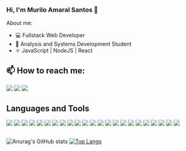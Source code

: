 ### Hi, I'm Murilo Amaral Santos 👋 ###

 About me:
- 💻 Fullstack Web Developer
- 📝 Analysis and Systems Development Student
- ⚛️ JavaScript | NodeJS | React

## 📫 How to reach me: 

<div>
 <a href="https://www.linkedin.com/in/muriloas/" target="_blank"><img src="https://img.shields.io/badge/-LinkedIn-%230077B5?style=for-the-badge&logo=linkedin&logoColor=white" target="_blank"></a>
 <a href="mailto:muralha2000@gmail.com" target="_blank"><img src="https://img.shields.io/badge/-Gmail-%23333?style=for-the-badge&logo=gmail&logoColor=white" target="_blank"></a>
 <a href="https://wa.me/+5532984152054" target="_blank"><img src="https://img.shields.io/badge/WhatsApp-25D366?style=for-the-badge&logo=whatsapp&logoColor=white" target="_blank" ></a>
</div>

## Languages and Tools

<div>
 <img src="https://img.shields.io/badge/HTML5-E34F26?style=for-the-badge&logo=html5&logoColor=white" >
 <img src="https://img.shields.io/badge/CSS3-1572B6?style=for-the-badge&logo=css3&logoColor=white%22/%3E" >
 <img src="https://img.shields.io/badge/React-20232A?style=for-the-badge&logo=react&logoColor=61DAFB" > 
 <img src="https://img.shields.io/badge/JavaScript-F7DF1E?style=for-the-badge&logo=javascript&logoColor=black" >
 <img src="https://img.shields.io/badge/Node.js-43853D?style=for-the-badge&logo=node.js&logoColor=white" >
 <img src="https://img.shields.io/badge/SQLite-07405E?style=for-the-badge&logo=sqlite&logoColor=white%22/%3E" >
 <img src="https://img.shields.io/badge/Python-14354C?style=for-the-badge&logo=python&logoColor=white" >
 <img src="	https://img.shields.io/badge/C-00599C?style=for-the-badge&logo=c&logoColor=white" >
 <img src="https://img.shields.io/badge/TypeScript-007ACC?style=for-the-badge&logo=typescript&logoColor=white" >
 <img src="https://img.shields.io/badge/C%2B%2B-00599C?style=for-the-badge&logo=c%2B%2B&logoColor=white">
 <img src="https://img.shields.io/badge/Markdown-000000?style=for-the-badge&logo=markdown&logoColor=white">
 <img src="https://img.shields.io/badge/Redux-593D88?style=for-the-badge&logo=redux&logoColor=white">
 <img src="https://img.shields.io/badge/React_Router-CA4245?style=for-the-badge&logo=react-router&logoColor=white">
 <img src="https://img.shields.io/badge/MySQL-00000F?style=for-the-badge&logo=mysql&logoColor=white">
 <img src="https://img.shields.io/badge/PostgreSQL-316192?style=for-the-badge&logo=postgresql&logoColor=white">
 <img src="https://img.shields.io/badge/MongoDB-4EA94B?style=for-the-badge&logo=mongodb&logoColor=white">
 <img src="https://img.shields.io/badge/Heroku-430098?style=for-the-badge&logo=heroku&logoColor=white">
 <img src="https://img.shields.io/badge/Microsoft_Excel-217346?style=for-the-badge&logo=microsoft-excel&logoColor=white">
 <img src="https://img.shields.io/badge/Jest-323330?style=for-the-badge&logo=Jest&logoColor=white">
 <img src="https://img.shields.io/badge/testing%20library-323330?style=for-the-badge&logo=testing-library&logoColor=red">
 <img src="https://img.shields.io/badge/mocha.js-323330?style=for-the-badge&logo=mocha&logoColor=Brown">
 <img src="https://img.shields.io/badge/chai.js-323330?style=for-the-badge&logo=chai&logoColor=red">
 <img src="https://img.shields.io/badge/sinon.js-323330?style=for-the-badge&logo=sinon">

</div> 

##
![Anurag's GitHub stats](https://github-readme-stats.vercel.app/api?username=MuriloAmarals&show_icons=true&theme=dark)
[![Top Langs](https://github-readme-stats.vercel.app/api/top-langs/?username=MuriloAmarals&layout=compact&show_icons=true&theme=dark)](https://github.com/MuriloAmarals/github-readme-stats)
